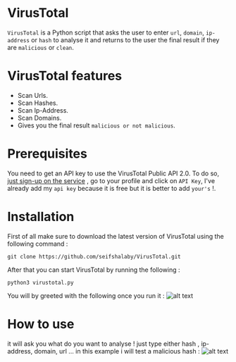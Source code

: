 # VirusTotal

`VirusTotal` is a Python script that asks the user to enter `url`, `domain`, `ip-address` or `hash` to analyse it and returns to the user the final result if they are `malicious` or `clean`.

# VirusTotal features
  * Scan Urls.
  * Scan Hashes.
  * Scan Ip-Address.
  * Scan Domains.
  * Gives you the final result `malicious or not malicious`.
  
# Prerequisites

You need to get an API key to use the VirusTotal Public API 2.0. To do so, [just sign-up on the service](https://www.virustotal.com/gui/join-us) , go to your profile and click on `API Key`, I've already add my `api key` because it is free but it is better to add `your's` !.

# Installation

First of all make sure to download the latest version of VirusTotal using the following command :

`git clone https://github.com/seifshalaby/VirusTotal.git`

After that you can start VirusTotal by running the following :

`python3 virustotal.py`

You will by greeted with the following once you run it : 
![alt text](https://github.com/seifshalaby/VirusTotal/blob/Python/Capture.PNG)

# How to use

it will ask you what do you want to analyse !
just type either hash , ip-address, domain, url ...
in this example i will test a malicious hash :
![alt text](https://github.com/seifshalaby/VirusTotal/blob/Python/Capture1.PNG)
